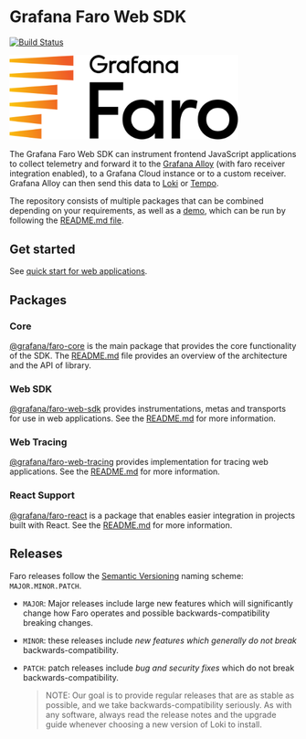 # Grafana Faro Web SDK

[![Build Status][faro-drone-status]][faro-drone]

<p align="left"><img src="docs/faro_logo.png" alt="Grafana Faro logo" width="400"></p>

The Grafana Faro Web SDK can instrument frontend JavaScript applications to collect telemetry and forward it to the
[Grafana Alloy][grafana-alloy-docs] (with faro receiver integration enabled), to a Grafana Cloud instance or to a
custom receiver. Grafana Alloy can then send this data to [Loki][grafana-logs] or [Tempo][grafana-traces].

The repository consists of multiple packages that can be combined depending on your requirements, as well as a
[demo][faro-demo], which can be run by following the [README.md file][faro-demo-readme].

## Get started

See [quick start for web applications][faro-quick-start].

## Packages

### Core

[@grafana/faro-core][faro-core] is the main package that provides the core functionality of the SDK. The
[README.md][faro-core-readme] file provides an overview of the architecture and the API of library.

### Web SDK

[@grafana/faro-web-sdk][faro-web-sdk] provides instrumentations, metas and transports for use in web applications. See
the [README.md][faro-web-sdk-readme] for more information.

### Web Tracing

[@grafana/faro-web-tracing][faro-web-tracing] provides implementation for tracing web applications. See the
[README.md][faro-web-tracing-readme] for more information.

### React Support

[@grafana/faro-react][faro-react] is a package that enables easier integration in projects built with React. See the
[README.md][faro-react-readme] for more information.

[faro-drone]: https://drone.grafana.net/grafana/faro-web-sdk
[faro-drone-status]: https://drone.grafana.net/api/badges/grafana/faro-web-sdk/status.svg
[grafana-alloy-docs]: https://grafana.com/docs/alloy/latest/
[grafana-logs]: https://grafana.com/logs/
[grafana-traces]: https://grafana.com/traces/
[faro-core]: ./packages/core
[faro-core-readme]: ./packages/core/README.md
[faro-demo]: ./demo
[faro-demo-readme]: ./demo/README.md
[faro-quick-start]: ./docs/sources/tutorials/quick-start-browser.md
[faro-react]: ./packages/react
[faro-react-readme]: ./packages/react/README.md
[faro-web-sdk]: ./packages/web-sdk
[faro-web-sdk-readme]: ./packages/web-sdk/README.md
[faro-web-tracing]: ./packages/web-tracing
[faro-web-tracing-readme]: ./packages/web-tracing/README.md

## Releases

Faro releases follow the [Semantic Versioning](https://semver.org/) naming scheme: `MAJOR.MINOR.PATCH`.

- `MAJOR`: Major releases include large new features which will significantly change how Faro operates
  and possible backwards-compatibility breaking changes.
- `MINOR`: these releases include _new features which generally do not break_ backwards-compatibility.
- `PATCH`: patch releases include _bug and security fixes_ which do not break backwards-compatibility.

  > NOTE: Our goal is to provide regular releases that are as stable as possible,
  > and we take backwards-compatibility seriously. As with any software, always read the release notes
  > and the upgrade guide whenever choosing a new version of Loki to install.
